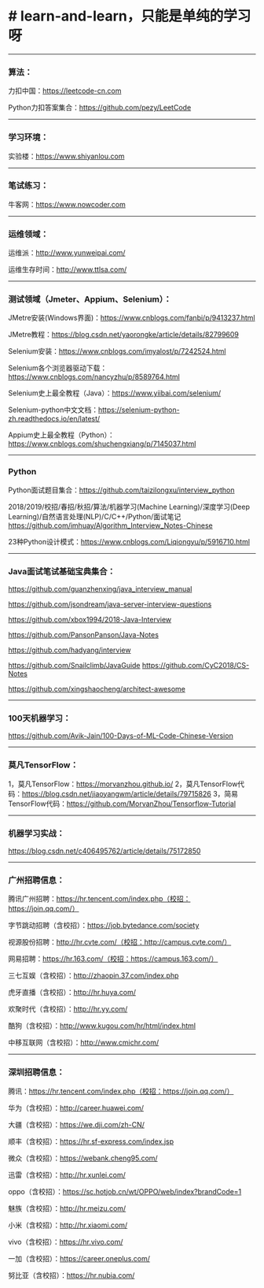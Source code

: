 # # learn-and-learn，只能是单纯的学习呀

------
### 算法：

力扣中国：https://leetcode-cn.com

Python力扣答案集合：https://github.com/pezy/LeetCode

------

### 学习环境：

实验楼：https://www.shiyanlou.com

------

### 笔试练习：

牛客网：https://www.nowcoder.com

------

### 运维领域：

运维派：http://www.yunweipai.com/

运维生存时间：http://www.ttlsa.com/

------

### 测试领域（Jmeter、Appium、Selenium）：

JMetre安装(Windows界面)：https://www.cnblogs.com/fanbi/p/9413237.html

JMetre教程：https://blog.csdn.net/yaorongke/article/details/82799609

Selenium安装：https://www.cnblogs.com/imyalost/p/7242524.html

Selenium各个浏览器驱动下载：https://www.cnblogs.com/nancyzhu/p/8589764.html

Selenium史上最全教程（Java）：https://www.yiibai.com/selenium/

Selenium-python中文文档：https://selenium-python-zh.readthedocs.io/en/latest/

Appium史上最全教程（Python）：https://www.cnblogs.com/shuchengxiang/p/7145037.html

------

### Python

Python面试题目集合：https://github.com/taizilongxu/interview_python

2018/2019/校招/春招/秋招/算法/机器学习(Machine Learning)/深度学习(Deep Learning)/自然语言处理(NLP)/C/C++/Python/面试笔记
https://github.com/imhuay/Algorithm_Interview_Notes-Chinese

23种Python设计模式：https://www.cnblogs.com/Liqiongyu/p/5916710.html

------

### Java面试笔试基础宝典集合：

<i class="icon-share"></i> https://github.com/guanzhenxing/java_interview_manual

<i class="icon-share"></i> https://github.com/jsondream/java-server-interview-questions

<i class="icon-share"></i> https://github.com/xbox1994/2018-Java-Interview

<i class="icon-share"></i> https://github.com/PansonPanson/Java-Notes

<i class="icon-share"></i> https://github.com/hadyang/interview

<i class="icon-share"></i> https://github.com/Snailclimb/JavaGuide
<i class="icon-share"></i> https://github.com/CyC2018/CS-Notes

<i class="icon-share"></i> https://github.com/xingshaocheng/architect-awesome

------

### 100天机器学习：

https://github.com/Avik-Jain/100-Days-of-ML-Code-Chinese-Version

------
### 莫凡TensorFlow：

1，莫凡TensorFlow：https://morvanzhou.github.io/
2，莫凡TensorFlow代码：https://blog.csdn.net/jiaoyangwm/article/details/79715826
3，简易TensorFlow代码：https://github.com/MorvanZhou/Tensorflow-Tutorial

-------

### 机器学习实战：
https://blog.csdn.net/c406495762/article/details/75172850


_______

### 广州招聘信息：

腾讯广州招聘：https://hr.tencent.com/index.php（校招：https://join.qq.com/）

字节跳动招聘（含校招）：https://job.bytedance.com/society

视源股份招聘：http://hr.cvte.com/（校招：http://campus.cvte.com/）

网易招聘：https://hr.163.com/（校招：https://campus.163.com/）

三七互娱（含校招）：http://zhaopin.37.com/index.php

虎牙直播（含校招）：http://hr.huya.com/

欢聚时代（含校招）：http://hr.yy.com/

酷狗（含校招）：http://www.kugou.com/hr/html/index.html

中移互联网（含校招）：http://www.cmichr.com/

-------

### 深圳招聘信息：

腾讯：https://hr.tencent.com/index.php（校招：https://join.qq.com/）

华为（含校招）：http://career.huawei.com/

大疆（含校招）：https://we.dji.com/zh-CN/

顺丰（含校招）：https://hr.sf-express.com/index.jsp

微众（含校招）：https://webank.cheng95.com/

迅雷（含校招）：http://hr.xunlei.com/

oppo（含校招）：https://sc.hotjob.cn/wt/OPPO/web/index?brandCode=1

魅族（含校招）：http://hr.meizu.com/

小米（含校招）：http://hr.xiaomi.com/

vivo（含校招）：https://hr.vivo.com/

一加（含校招）：https://career.oneplus.com/

努比亚（含校招）：https://hr.nubia.com/

